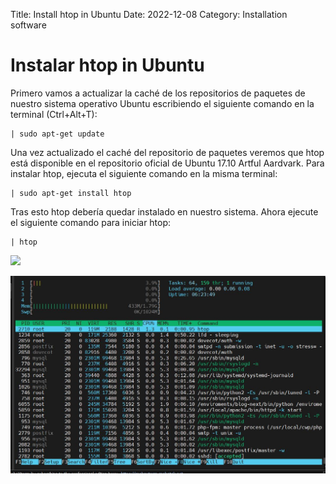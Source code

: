 Title: Install htop in Ubuntu
Date: 2022-12-08 
Category: Installation software

# Instalar htop in Ubuntu

Primero vamos a actualizar la caché de los repositorios de paquetes de nuestro sistema operativo Ubuntu escribiendo el siguiente comando en la terminal (Ctrl+Alt+T):
```
| sudo apt-get update
```
Una vez actualizado el caché del repositorio de paquetes veremos que htop está disponible en el repositorio oficial de Ubuntu 17.10 Artful Aardvark. Para instalar htop, ejecuta el siguiente comando en la misma terminal:
```
| sudo apt-get install htop
```
Tras esto htop debería quedar instalado en nuestro sistema. Ahora ejecute el siguiente comando para iniciar htop:
```
| htop
```
![](https://drive.google.com/file/d/1K7UIb2yXdG759M4Jb0k93-LOMC1hxMUV/view?usp=sharing)

![](https://raw.githubusercontent.com/ericuade/pythonblog/master/blog/images/picture.jpg?token=GHSAT0AAAAAAB3N5TWJGANREBAZQXWY6QIOY4SFH5A)

